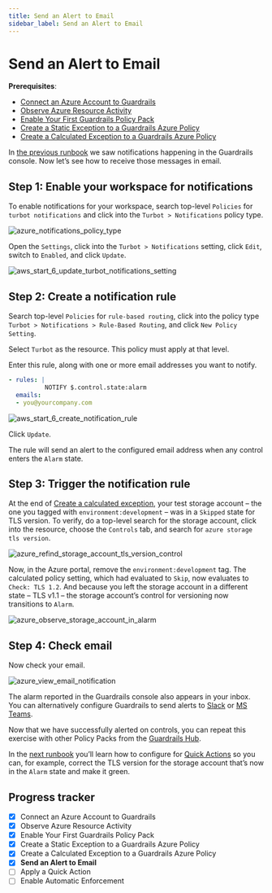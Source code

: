 ```yaml
---
title: Send an Alert to Email
sidebar_label: Send an Alert to Email
---
```



# Send an Alert to Email

**Prerequisites**: 

- [Connect an Azure Account to Guardrails](/guardrails/docs/getting-started/getting-started-azure/connect-a-subscription/)
- [Observe Azure Resource Activity](/guardrails/docs/getting-started/getting-started-azure/observe-azure-activity/)
- [Enable Your First Guardrails Policy Pack](/guardrails/docs/getting-started/getting-started-azure/enable-policy-pack/)
- [Create a Static Exception to a Guardrails Azure Policy](/guardrails/docs/getting-started/getting-started-azure/create-static-exception/)
- [Create a Calculated Exception to a Guardrails Azure Policy](/guardrails/docs/getting-started/getting-started-azure/create-calculated-exception/)


In [the previous runbook](/guardrails/docs/runbooks/getting-started-azure/create-calculated-exception) we saw notifications happening in the Guardrails console. Now let’s see how to receive those messages in  email. 

## Step 1: Enable your workspace for notifications

  
To enable notifications for your workspace, search top-level `Policies` for `turbot notifications` and click into the `Turbot > Notifications` policy type.  

<p><img alt="azure_notifications_policy_type" src="/images/docs/guardrails/getting-started/getting-started-azure/send-alert-to-email/azure-notifications-policy-type.png"/></p>

Open the `Settings`, click into the `Turbot > Notifications` setting, click `Edit`, switch to `Enabled`, and click `Update`.  

<p><img alt="aws_start_6_update_turbot_notifications_setting" src="/images/docs/guardrails/getting-started/getting-started-azure/send-alert-to-email/aws-start-6-update-turbot-notifications-setting.png"/></p>

## Step 2: Create a notification rule

Search top-level `Policies` for `rule-based routing`, click into the policy type `Turbot > Notifications > Rule-Based Routing`, and click `New Policy Setting`.  
  
Select `Turbot` as the resource. This policy must apply at that level.  
  
Enter this rule, along with one or more email addresses you want to notify.  
  
```yaml
- rules: |
          NOTIFY $.control.state:alarm
  emails:
  - you@yourcompany.com  
```  

<p><img alt="aws_start_6_create_notification_rule" src="/images/docs/guardrails/getting-started/getting-started-azure/send-alert-to-email/aws-start-6-create-notification-rule.png"/></p>

Click `Update`.  


The rule will send an alert to the configured email address when any control enters the `Alarm` state.

## Step 3: Trigger the notification rule

At the end of [Create a calculated exception](/guardrails/docs/runbooks/getting-started-azure/create_calculated_exception), your test storage account – the one you tagged with `environment:development` – was in a `Skipped` state for TLS version. To verify, do a top-level search for the storage account, click into the resource, choose the `Controls` tab, and search for `azure storage tls version`.

<p><img alt="azure_refind_storage_account_tls_version_control" src="/images/docs/guardrails/getting-started/getting-started-azure/send-alert-to-email/azure-refind-storage-account-tls-version-control.png"/></p>

Now, in the Azure portal, remove the `environment:development` tag. The calculated policy setting, which had evaluated to `Skip`, now evaluates to `Check: TLS 1.2`.  And because you left the storage account in a different state  – TLS v1.1  – the storage account’s control for versioning now transitions to `Alarm`.   

<p><img alt="azure_observe_storage_account_in_alarm" src="/images/docs/guardrails/getting-started/getting-started-azure/send-alert-to-email/azure-observe-storage-account-in-alarm.png"/></p>

## Step 4: Check email

  
Now check your email.

<p><img alt="azure_view_email_notification" src="/images/docs/guardrails/getting-started/getting-started-azure/send-alert-to-email/azure-view-email-notification.png"/></p>

The alarm reported in the Guardrails console also appears in your inbox. You can alternatively configure Guardrails to send alerts to [Slack]([guardrails/docs/guides/notifications/templates#example-slack-template](https://turbot.com/guardrails/docs/guides/notifications/templates#example-slack-template)) or [MS Teams](/guardrails/docs/guides/notifications/templates#example-ms-teams-template).

Now that we have successfully alerted on controls, you can repeat this exercise with other Policy Packs from the [Guardrails Hub](hub.guardrails.com). 

In the [next runbook](/guardrails/docs/runbooks/getting-started-azure/apply-quick-action) you’ll learn how to configure for [Quick Actions]([/guardrails/docs/guides/quick-actions](https://turbot.com/guardrails/docs/guides/quick-actions#enabling-quick-actions)) so you can, for example, correct the TLS version for the storage account that’s now in the `Alarm` state and make it green.


## Progress tracker

- [x] Connect an Azure Account to Guardrails
- [x] Observe Azure Resource Activity
- [x] Enable Your First Guardrails Policy Pack
- [x] Create a Static Exception to a Guardrails Azure Policy
- [x] Create a Calculated Exception to a Guardrails Azure Policy
- [x] **Send an Alert to Email**
- [ ] Apply a Quick Action
- [ ] Enable Automatic Enforcement
